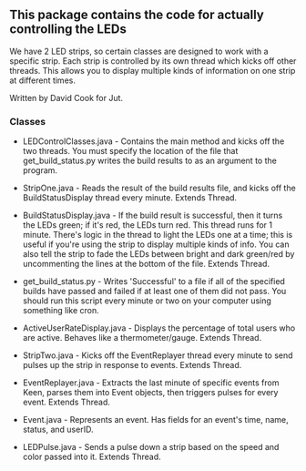 ## This package contains the code for actually controlling the LEDs

We have 2 LED strips, so certain classes are designed to work with a specific strip. Each strip is controlled by its own thread which kicks off other threads.
This allows you to display multiple kinds of information on one strip at different times.

Written by David Cook for Jut.

### Classes

* LEDControlClasses.java - Contains the main method and kicks off the two threads. You must specify the location of the file that get_build_status.py writes the build results to as an argument to the program.

* StripOne.java - Reads the result of the build results file, and kicks off the BuildStatusDisplay thread every minute. Extends Thread.
* BuildStatusDisplay.java - If the build result is successful, then it turns the LEDs green; if it's red, the LEDs turn red. This thread runs for 1 minute. There's logic in the thread to light the LEDs one at a time; this is useful if you're using the strip to display multiple kinds of info. You can also tell the strip to fade the LEDs between bright and dark green/red by uncommenting the lines at the bottom of the file. Extends Thread.
* get_build_status.py - Writes 'Successful' to a file if all of the specified builds have passed and failed if at least one of them did not pass. You should run this script every minute or two on your computer using something like cron.
* ActiveUserRateDisplay.java - Displays the percentage of total users who are active. Behaves like a thermometer/gauge. Extends Thread.

* StripTwo.java - Kicks off the EventReplayer thread every minute to send pulses up the strip in response to events. Extends Thread.
* EventReplayer.java - Extracts the last minute of specific events from Keen, parses them into Event objects, then triggers pulses for every event. Extends Thread.
* Event.java - Represents an event. Has fields for an event's time, name, status, and userID.
* LEDPulse.java - Sends a pulse down a strip based on the speed and color passed into it. Extends Thread.
